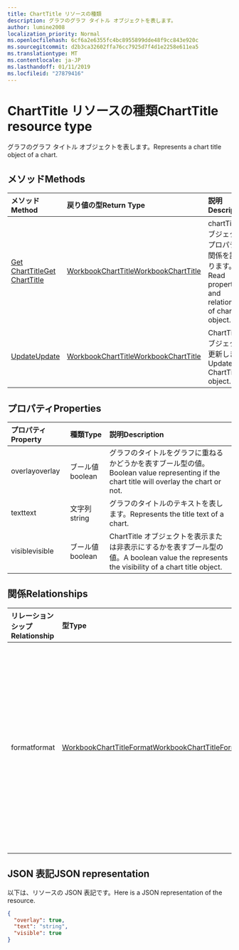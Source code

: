 ```yaml
---
title: ChartTitle リソースの種類
description: グラフのグラフ タイトル オブジェクトを表します。
author: lumine2008
localization_priority: Normal
ms.openlocfilehash: 6cf6a2e6355fc4bc8955899dde48f9cc843e920c
ms.sourcegitcommit: d2b3ca32602ffa76cc7925d7f4d1e2258e611ea5
ms.translationtype: MT
ms.contentlocale: ja-JP
ms.lasthandoff: 01/11/2019
ms.locfileid: "27879416"
---
```

# <a name="charttitle-resource-type"></a><span data-ttu-id="253d9-103">ChartTitle リソースの種類</span><span class="sxs-lookup"><span data-stu-id="253d9-103">ChartTitle resource type</span></span>

<span data-ttu-id="253d9-104">グラフのグラフ タイトル オブジェクトを表します。</span><span class="sxs-lookup"><span data-stu-id="253d9-104">Represents a chart title object of a chart.</span></span>


## <a name="methods"></a><span data-ttu-id="253d9-105">メソッド</span><span class="sxs-lookup"><span data-stu-id="253d9-105">Methods</span></span>

| <span data-ttu-id="253d9-106">メソッド</span><span class="sxs-lookup"><span data-stu-id="253d9-106">Method</span></span>           | <span data-ttu-id="253d9-107">戻り値の型</span><span class="sxs-lookup"><span data-stu-id="253d9-107">Return Type</span></span>    |<span data-ttu-id="253d9-108">説明</span><span class="sxs-lookup"><span data-stu-id="253d9-108">Description</span></span>|
|:---------------|:--------|:----------|
|[<span data-ttu-id="253d9-109">Get ChartTitle</span><span class="sxs-lookup"><span data-stu-id="253d9-109">Get ChartTitle</span></span>](../api/charttitle-get.md) | [<span data-ttu-id="253d9-110">WorkbookChartTitle</span><span class="sxs-lookup"><span data-stu-id="253d9-110">WorkbookChartTitle</span></span>](charttitle.md) |<span data-ttu-id="253d9-111">chartTitle オブジェクトのプロパティと関係を読み取ります。</span><span class="sxs-lookup"><span data-stu-id="253d9-111">Read properties and relationships of chartTitle object.</span></span>|
|[<span data-ttu-id="253d9-112">Update</span><span class="sxs-lookup"><span data-stu-id="253d9-112">Update</span></span>](../api/charttitle-update.md) | [<span data-ttu-id="253d9-113">WorkbookChartTitle</span><span class="sxs-lookup"><span data-stu-id="253d9-113">WorkbookChartTitle</span></span>](charttitle.md)    |<span data-ttu-id="253d9-114">ChartTitle オブジェクトを更新します。</span><span class="sxs-lookup"><span data-stu-id="253d9-114">Update ChartTitle object.</span></span> |

## <a name="properties"></a><span data-ttu-id="253d9-115">プロパティ</span><span class="sxs-lookup"><span data-stu-id="253d9-115">Properties</span></span>
| <span data-ttu-id="253d9-116">プロパティ</span><span class="sxs-lookup"><span data-stu-id="253d9-116">Property</span></span>     | <span data-ttu-id="253d9-117">種類</span><span class="sxs-lookup"><span data-stu-id="253d9-117">Type</span></span>   |<span data-ttu-id="253d9-118">説明</span><span class="sxs-lookup"><span data-stu-id="253d9-118">Description</span></span>|
|:---------------|:--------|:----------|
|<span data-ttu-id="253d9-119">overlay</span><span class="sxs-lookup"><span data-stu-id="253d9-119">overlay</span></span>|<span data-ttu-id="253d9-120">ブール値</span><span class="sxs-lookup"><span data-stu-id="253d9-120">boolean</span></span>|<span data-ttu-id="253d9-121">グラフのタイトルをグラフに重ねるかどうかを表すブール型の値。</span><span class="sxs-lookup"><span data-stu-id="253d9-121">Boolean value representing if the chart title will overlay the chart or not.</span></span>|
|<span data-ttu-id="253d9-122">text</span><span class="sxs-lookup"><span data-stu-id="253d9-122">text</span></span>|<span data-ttu-id="253d9-123">文字列</span><span class="sxs-lookup"><span data-stu-id="253d9-123">string</span></span>|<span data-ttu-id="253d9-124">グラフのタイトルのテキストを表します。</span><span class="sxs-lookup"><span data-stu-id="253d9-124">Represents the title text of a chart.</span></span>|
|<span data-ttu-id="253d9-125">visible</span><span class="sxs-lookup"><span data-stu-id="253d9-125">visible</span></span>|<span data-ttu-id="253d9-126">ブール値</span><span class="sxs-lookup"><span data-stu-id="253d9-126">boolean</span></span>|<span data-ttu-id="253d9-127">ChartTitle オブジェクトを表示または非表示にするかを表すブール型の値。</span><span class="sxs-lookup"><span data-stu-id="253d9-127">A boolean value the represents the visibility of a chart title object.</span></span>|

## <a name="relationships"></a><span data-ttu-id="253d9-128">関係</span><span class="sxs-lookup"><span data-stu-id="253d9-128">Relationships</span></span>
| <span data-ttu-id="253d9-129">リレーションシップ</span><span class="sxs-lookup"><span data-stu-id="253d9-129">Relationship</span></span> | <span data-ttu-id="253d9-130">型</span><span class="sxs-lookup"><span data-stu-id="253d9-130">Type</span></span>   |<span data-ttu-id="253d9-131">説明</span><span class="sxs-lookup"><span data-stu-id="253d9-131">Description</span></span>|
|:---------------|:--------|:----------|
|<span data-ttu-id="253d9-132">format</span><span class="sxs-lookup"><span data-stu-id="253d9-132">format</span></span>|[<span data-ttu-id="253d9-133">WorkbookChartTitleFormat</span><span class="sxs-lookup"><span data-stu-id="253d9-133">WorkbookChartTitleFormat</span></span>](charttitleformat.md)|<span data-ttu-id="253d9-p101">グラフ のタイトルの書式設定を表します。これには塗りつぶしとフォントの書式設定などがあります。値の取得のみ可能です。</span><span class="sxs-lookup"><span data-stu-id="253d9-p101">Represents the formatting of a chart title, which includes fill and font formatting. Read-only.</span></span>|

## <a name="json-representation"></a><span data-ttu-id="253d9-136">JSON 表記</span><span class="sxs-lookup"><span data-stu-id="253d9-136">JSON representation</span></span>

<span data-ttu-id="253d9-137">以下は、リソースの JSON 表記です。</span><span class="sxs-lookup"><span data-stu-id="253d9-137">Here is a JSON representation of the resource.</span></span>

<!-- {
  "blockType": "resource",
  "baseType": "microsoft.graph.entity",
  "optionalProperties": [

  ],
  "@odata.type": "microsoft.graph.workbookChartTitle"
}-->

```json
{
  "overlay": true,
  "text": "string",
  "visible": true
}

```

<!-- uuid: 8fcb5dbc-d5aa-4681-8e31-b001d5168d79
2015-10-25 14:57:30 UTC -->
<!-- {
  "type": "#page.annotation",
  "description": "ChartTitle resource",
  "keywords": "",
  "section": "documentation",
  "tocPath": ""
}-->
